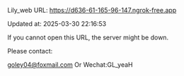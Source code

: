 Lily_web URL: https://d636-61-165-96-147.ngrok-free.app

Updated at: 2025-03-30 22:16:53

If you cannot open this URL, the server might be down.

Please contact: 

goley04@foxmail.com Or Wechat:GL_yeaH